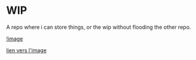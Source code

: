 # WIP

A repo where i can store things, or the wip without flooding the other repo.

[!image](https://github.com/zuperninja/WIP/blob/master/Vincent_van_Gogh_-_Almond_blossom_-_Google_Art_Project.jpg)

[lien vers l'image](https://github.com/zuperninja/WIP/blob/master/Vincent_van_Gogh_-_Almond_blossom_-_Google_Art_Project.jpg)

